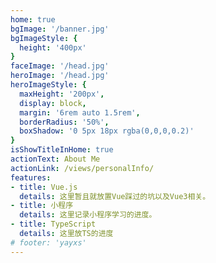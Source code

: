 ```yaml
---
home: true
bgImage: '/banner.jpg'
bgImageStyle: {
  height: '400px'
}
faceImage: '/head.jpg'
heroImage: '/head.jpg'
heroImageStyle: {
  maxHeight: '200px',
  display: block,
  margin: '6rem auto 1.5rem',
  borderRadius: '50%',
  boxShadow: '0 5px 18px rgba(0,0,0,0.2)'
}
isShowTitleInHome: true
actionText: About Me
actionLink: /views/personalInfo/
features:
- title: Vue.js
  details: 这里暂且就放置Vue踩过的坑以及Vue3相关。
- title: 小程序
  details: 这里记录小程序学习的进度。
- title: TypeScript
  details: 这里放TS的进度
# footer: 'yayxs'
---
```

